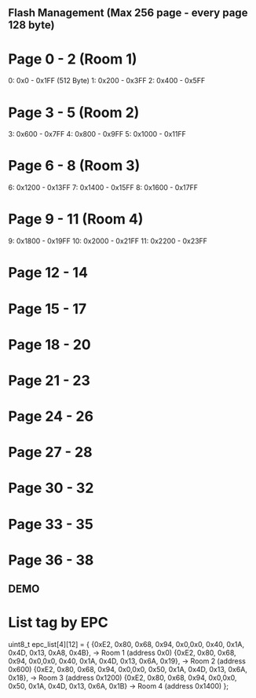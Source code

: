 ## Flash Management (Max 256 page - every page 128 byte)
# Page 0 - 2 (Room 1)
   0: 0x0 - 0x1FF  (512 Byte)
   1: 0x200 - 0x3FF
   2: 0x400 - 0x5FF
# Page 3 - 5 (Room 2)
   3: 0x600 - 0x7FF
   4: 0x800 - 0x9FF
   5: 0x1000 - 0x11FF
# Page 6 - 8 (Room 3)
   6: 0x1200 - 0x13FF
   7: 0x1400 - 0x15FF
   8: 0x1600 - 0x17FF
# Page 9 - 11 (Room 4)
   9: 0x1800 - 0x19FF
   10: 0x2000 - 0x21FF
   11: 0x2200 - 0x23FF
# Page 12 - 14
# Page 15 - 17
# Page 18 - 20
# Page 21 - 23
# Page 24 - 26 
# Page 27 - 28
# Page 30 - 32
# Page 33 - 35
# Page 36 - 38

## DEMO
# List tag by EPC

uint8_t epc_list[4][12] = {
    {0xE2, 0x80, 0x68, 0x94, 0x0,0x0, 0x40, 0x1A, 0x4D, 0x13, 0xA8, 0x4B}, -> Room 1 (address 0x0)
    {0xE2, 0x80, 0x68, 0x94, 0x0,0x0, 0x40, 0x1A, 0x4D, 0x13, 0x6A, 0x19}, -> Room 2 (address 0x600)
    {0xE2, 0x80, 0x68, 0x94, 0x0,0x0, 0x50, 0x1A, 0x4D, 0x13, 0x6A, 0x18}, -> Room 3 (address 0x1200)
    {0xE2, 0x80, 0x68, 0x94, 0x0,0x0, 0x50, 0x1A, 0x4D, 0x13, 0x6A, 0x1B}  -> Room 4 (address 0x1400)
};